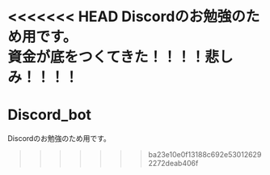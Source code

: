 <<<<<<< HEAD
Discordのお勉強のため用です。  
資金が底をつくてきた！！！！悲しみ！！！！
=======
# Discord_bot
Discordのお勉強のため用です。 
>>>>>>> ba23e10e0f13188c692e530126292272deab406f
